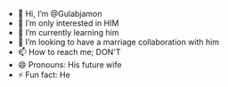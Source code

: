 - 👋 Hi, I’m @Gulabjamon
- 👀 I’m only interested in HIM
- 🌱 I’m currently learning him
- 💞️ I’m looking to have a marriage collaboration with him
- 📫 How to reach me; DON'T
- 😄 Pronouns: His future wife
- ⚡ Fun fact: He

<!---
Gulabjamon/Gulabjamon is a ✨ special ✨ repository because its `README.md` (this file) appears on your GitHub profile.
You can click the Preview link to take a look at your changes.
--->
